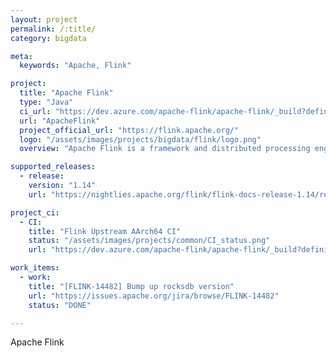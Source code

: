 ```yaml
---
layout: project
permalink: /:title/
category: bigdata

meta:
  keywords: "Apache, Flink"

project:
  title: "Apache Flink"
  type: "Java"
  ci_url: "https://dev.azure.com/apache-flink/apache-flink/_build?definitionId=2"
  url: "ApacheFlink"
  project_official_url: "https://flink.apache.org/"
  logo: "/assets/images/projects/bigdata/flink/logo.png"
  overview: "Apache Flink is a framework and distributed processing engine for stateful computations over unbounded and bounded data streams. Flink has been designed to run in all common cluster environments, perform computations at in-memory speed and at any scale."

supported_releases:
  - release:
    version: "1.14"
    url: "https://nightlies.apache.org/flink/flink-docs-release-1.14/release-notes/flink-1.14/"

project_ci:
  - CI:
    title: "Flink Upstream AArch64 CI"
    status: "/assets/images/projects/common/CI_status.png"
    url: "https://dev.azure.com/apache-flink/apache-flink/_build?definitionId=2"

work_items:
  - work:
    title: "[FLINK-14482] Bump up rocksdb version"
    url: "https://issues.apache.org/jira/browse/FLINK-14482"
    status: "DONE"

---
```


<p>Apache Flink</p>
